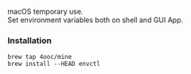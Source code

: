 macOS temporary use.  
Set environment variables both on shell and GUI App.

### Installation
```   
brew tap 4ooc/mine    
brew install --HEAD envctl
```